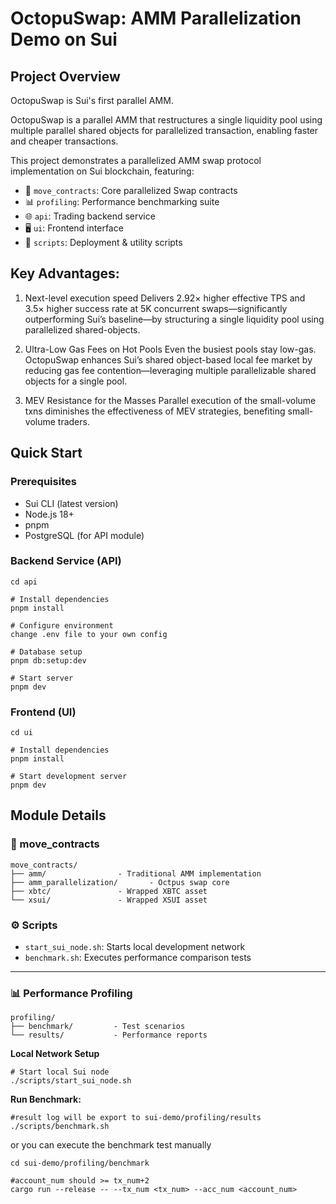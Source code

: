 # OctopuSwap: AMM Parallelization Demo on Sui

## Project Overview
OctopuSwap is Sui's first parallel AMM. 

OctopuSwap is a parallel AMM that restructures a single liquidity pool using multiple parallel shared objects for parallelized transaction, enabling faster and cheaper transactions.

This project demonstrates a parallelized AMM swap protocol implementation on Sui blockchain, featuring:

- 🦑 `move_contracts`: Core parallelized Swap contracts
- 📊 `profiling`: Performance benchmarking suite
- 🌐 `api`: Trading backend service
- 🖥️ `ui`: Frontend interface
- 🚀 `scripts`: Deployment & utility scripts

## Key Advantages:
1. Next-level execution speed
Delivers 2.92× higher effective TPS and 3.5× higher success rate at 5K concurrent swaps—significantly outperforming Sui’s baseline—by structuring a single liquidity pool using parallelized shared-objects.

2. Ultra-Low Gas Fees on Hot Pools
Even the busiest pools stay low-gas. OctopuSwap enhances Sui’s shared object-based local fee market by reducing gas fee contention—leveraging multiple parallelizable shared objects for a single pool.

3. MEV Resistance for the Masses
Parallel execution of the small-volume txns diminishes the effectiveness of MEV strategies, benefiting small-volume traders.


## Quick Start

### Prerequisites

- Sui CLI (latest version)
- Node.js 18+
- pnpm
- PostgreSQL (for API module)


### Backend Service (API)

```shell
cd api

# Install dependencies
pnpm install

# Configure environment
change .env file to your own config

# Database setup
pnpm db:setup:dev

# Start server
pnpm dev
```

### Frontend (UI)

```shell
cd ui

# Install dependencies
pnpm install

# Start development server
pnpm dev
```


## Module Details

### 📁 move_contracts

```
move_contracts/
├── amm/                - Traditional AMM implementation
├── amm_parallelization/       - Octpus swap core
├── xbtc/               - Wrapped XBTC asset
└── xsui/               - Wrapped XSUI asset
```

### ⚙️ Scripts

- `start_sui_node.sh`: Starts local development network
- `benchmark.sh`: Executes performance comparison tests

------


### 📊 Performance Profiling

```
profiling/
├── benchmark/         - Test scenarios
└── results/           - Performance reports
```


**Local Network Setup**
```shell
# Start local Sui node
./scripts/start_sui_node.sh
```

**Run Benchmark:**

```shell
#result log will be export to sui-demo/profiling/results
./scripts/benchmark.sh 
```

or you can execute the benchmark test manually
```shell
cd sui-demo/profiling/benchmark

#account_num should >= tx_num+2
cargo run --release -- --tx_num <tx_num> --acc_num <account_num> 
```




